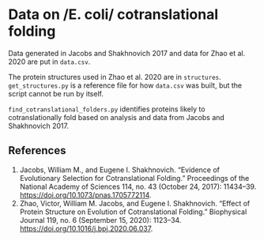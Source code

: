# Data on /E. coli/ cotranslational folding

Data generated in Jacobs and Shakhnovich 2017 and data for Zhao et al. 2020 are put in `data.csv`.

The protein structures used in Zhao et al. 2020 are in `structures`. `get_structures.py` is a reference file for how `data.csv` was built, but the script cannot be run by itself.

`find_cotranslational_folders.py` identifies proteins likely to cotranslationally fold based on analysis and data from Jacobs and Shakhnovich 2017.

## References

1. Jacobs, William M., and Eugene I. Shakhnovich. “Evidence of Evolutionary Selection for Cotranslational Folding.” Proceedings of the National Academy of Sciences 114, no. 43 (October 24, 2017): 11434–39. https://doi.org/10.1073/pnas.1705772114.
2. Zhao, Victor, William M. Jacobs, and Eugene I. Shakhnovich. “Effect of Protein Structure on Evolution of Cotranslational Folding.” Biophysical Journal 119, no. 6 (September 15, 2020): 1123–34. https://doi.org/10.1016/j.bpj.2020.06.037.
